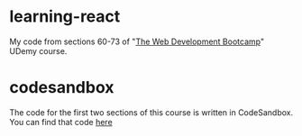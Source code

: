 # learning-react
My code from sections 60-73 of "[The Web Development Bootcamp](https://www.udemy.com/course/the-web-developer-bootcamp)" UDemy course.

# codesandbox
The code for the first two sections of this course is written in CodeSandbox. You can find that code [here](https://codesandbox.io/s/adoring-bardeen-j6fy52?file=/src/App.js)